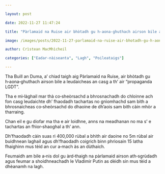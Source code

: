 ```yaml
---

layout: post

date: 2022-11-27 11:47:24

title: "Pàrlamaid na Ruise air bhòtadh gu h‑aona‑ghuthach airson bile a leudaicheas an casg a th’ air /“propaganda LGDT/”"

image: /images/posts/2022-11-27-parlamaid-na-ruise-air-bhotadh-gu-h-aona-ghuthach-airson-bile-a-leudaicheas-an-casg-a-th-air-propaganda-lgdt.webp

author: Crìstean MacMhìcheil

categories: ["Eadar-nàiseanta", "Lagh", "Poileataigs"]

---
```


Tha Buill an Duma, a’ chiad taigh aig Pàrlamaid na Ruise, air bhòtadh gu h‑aona‑ghuthach airson bile a leudaicheas an casg a th’ air “propaganda LGDT”.

Tha e mì‑làghail mar thà co‑sheòrsachd a bhrosnachadh do chloinne ach fon casg leudaichte dh’ fhaodadh tachartas no gnìomhachd sam bith a bhrosnaicheas co‑sheòrsachd do dhaoine de dh’aois sam bith càin mhòr a tharraing.

Chan eil e gu diofar ma tha e air loidhne, anns na meadhanan no ma s’ e tachartas an fhìor‑shaoghal a th’ ann.

Dh’fhaodadh càin suas ri 400,000 rùbal a bhith air daoine no 5m rùbal air buidhnean laghail agus dh’fhaodadh coigrich binn phrìosain 15 latha fhaighinn mus tèid an cur a‑mach às an dùthaich.

Feumaidh am bile a‑nis dol gu àrd‑thaigh na pàrlamaid airson ath‑sgrùdadh agus feumar a shoidhneachadh le Vladimir Putin as dèidh sin mus tèid a dhèanamh na lagh.
